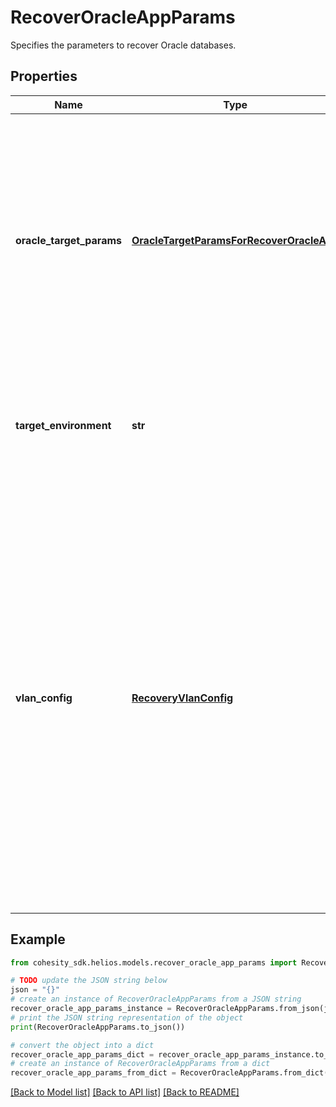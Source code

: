# RecoverOracleAppParams

Specifies the parameters to recover Oracle databases.

## Properties

Name | Type | Description | Notes
------------ | ------------- | ------------- | -------------
**oracle_target_params** | [**OracleTargetParamsForRecoverOracleApp**](OracleTargetParamsForRecoverOracleApp.md) | Specifies the params for recovering to a oracle host. Provided oracle backup should be recovered to same type of target host. For Example: If you have oracle backup taken from a physical host then that should be recovered to physical host only. | [optional] 
**target_environment** | **str** | Specifies the environment of the recovery target. The corresponding params below must be filled out. | 
**vlan_config** | [**RecoveryVlanConfig**](RecoveryVlanConfig.md) | Specifies VLAN Params associated with the recovered. If this is not specified, then the VLAN settings will be automatically selected from one of the below options: a. If VLANs are configured on Cohesity, then the VLAN host/VIP will be automatically based on the client&#39;s (e.g. ESXI host) IP address. b. If VLANs are not configured on Cohesity, then the partition hostname or VIPs will be used for Recovery. | [optional] 

## Example

```python
from cohesity_sdk.helios.models.recover_oracle_app_params import RecoverOracleAppParams

# TODO update the JSON string below
json = "{}"
# create an instance of RecoverOracleAppParams from a JSON string
recover_oracle_app_params_instance = RecoverOracleAppParams.from_json(json)
# print the JSON string representation of the object
print(RecoverOracleAppParams.to_json())

# convert the object into a dict
recover_oracle_app_params_dict = recover_oracle_app_params_instance.to_dict()
# create an instance of RecoverOracleAppParams from a dict
recover_oracle_app_params_from_dict = RecoverOracleAppParams.from_dict(recover_oracle_app_params_dict)
```
[[Back to Model list]](../README.md#documentation-for-models) [[Back to API list]](../README.md#documentation-for-api-endpoints) [[Back to README]](../README.md)


